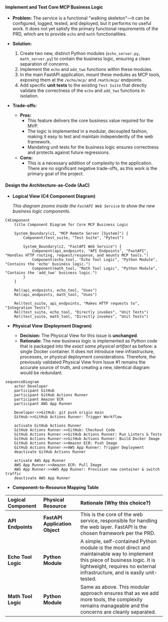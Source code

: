 #### **Implement and Test Core MCP Business Logic**

*   **Problem:** The service is a functional "walking skeleton"—it can be configured, logged, tested, and deployed, but it performs no useful work. It does not yet satisfy the primary functional requirements of the PRD, which are to provide `echo` and `math` functionalities.

*   **Solution:**
    1.  Create two new, distinct Python modules (`echo_server.py`, `math_server.py`) to contain the business logic, ensuring a clean separation of concerns.
    2.  Implement the `echo` and `add_two` functions within these modules.
    3.  In the main FastAPI application, mount these modules as MCP tools, exposing them at the `/echo/mcp/` and `/math/mcp/` endpoints.
    4.  Add specific **unit tests** to the existing `Test Suite` that directly validate the correctness of the `echo` and `add_two` functions in isolation.

*   **Trade-offs:**
    *   **Pros:**
        *   This feature delivers the core business value required for the MVP.
        *   The logic is implemented in a modular, decoupled fashion, making it easy to test and maintain independently of the web framework.
        *   Mandating unit tests for the business logic ensures correctness and protects against future regressions.
    *   **Cons:**
        *   This is a necessary addition of complexity to the application. There are no significant negative trade-offs, as this work is the primary goal of the project.

#### **Design the Architecture-as-Code (AaC)**

*   **Logical View (C4 Component Diagram)**

    *This diagram zooms *inside* the `FastAPI Web Service` to show the new business logic components.*

```mermaid
C4Component
    title Component Diagram for Core MCP Business Logic

    System_Boundary(c1, "MCP Remote Server [System]") {
        Component(test_suite, "Test Suite", "Pytest")

        System_Boundary(c2, "FastAPI Web Service") {
            Component(api_endpoints, "API Endpoints", "FastAPI", "Handles HTTP routing, request/response, and mounts MCP tools.")
            Component(echo_tool, "Echo Tool Logic", "Python Module", "Contains the 'echo' business logic.")
            Component(math_tool, "Math Tool Logic", "Python Module", "Contains the 'add_two' business logic.")
        }
    }

    Rel(api_endpoints, echo_tool, "Uses")
    Rel(api_endpoints, math_tool, "Uses")

    Rel(test_suite, api_endpoints, "Makes HTTP requests to", "Integration Tests")
    Rel(test_suite, echo_tool, "Directly invokes", "Unit Tests")
    Rel(test_suite, math_tool, "Directly invokes", "Unit Tests")
```

*   **Physical View (Deployment Diagram)**

    *   **Decision:** The Physical View for this issue is **unchanged**.
    *   **Rationale:** The new business logic is implemented as Python code that is packaged into the *exact same physical artifact* as before: a single Docker container. It does not introduce new infrastructure, processes, or physical deployment considerations. Therefore, the previously validated Physical View from Issue #1 remains the accurate source of truth, and creating a new, identical diagram would be redundant.

```mermaid
sequenceDiagram
    actor Developer
    participant GitHub
    participant GitHub Actions Runner
    participant Amazon ECR
    participant AWS App Runner

    Developer->>GitHub: git push origin main
    GitHub->>GitHub Actions Runner: Trigger Workflow
    
    activate GitHub Actions Runner
    GitHub Actions Runner->>GitHub: Checkout Code
    GitHub Actions Runner->>GitHub Actions Runner: Run Linters & Tests
    GitHub Actions Runner->>GitHub Actions Runner: Build Docker Image
    GitHub Actions Runner->>Amazon ECR: Push Image
    GitHub Actions Runner->>AWS App Runner: Trigger Deployment
    deactivate GitHub Actions Runner

    activate AWS App Runner
    AWS App Runner->>Amazon ECR: Pull Image
    AWS App Runner->>AWS App Runner: Provision new container & switch traffic
    deactivate AWS App Runner
```

*   **Component-to-Resource Mapping Table**

| Logical Component | Physical Resource | Rationale (Why this choice?) |
| :--- | :--- | :--- |
| **API Endpoints** | **FastAPI Application Object** | This is the core of the web service, responsible for handling the web layer. FastAPI is the chosen framework per the PRD. |
| **Echo Tool Logic** | **Python Module** | A simple, self-contained Python module is the most direct and maintainable way to implement this piece of business logic. It is lightweight, requires no external infrastructure, and is easily unit-tested. |
| **Math Tool Logic** | **Python Module** | Same as above. This modular approach ensures that as we add more tools, the complexity remains manageable and the concerns are cleanly separated. |
